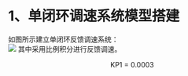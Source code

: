 # 1、单闭环调速系统模型搭建   
如图所示建立单闭环反馈调速系统：  
![](https://i.imgur.com/Vb51xIz.jpg)
其中采用比例积分进行反馈调速。
<center>KP1 = 0.0003</center>
